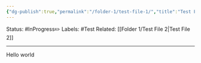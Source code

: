 ```yaml
---
{"dg-publish":true,"permalink":"/folder-1/test-file-1/","title":"Test File 1","tags":["gardenEntry"]}
---
```


Status: #InProgress✏️ 
Labels: #Test
Related: [[Folder 1/Test File 2\|Test File 2]]

___

Hello world